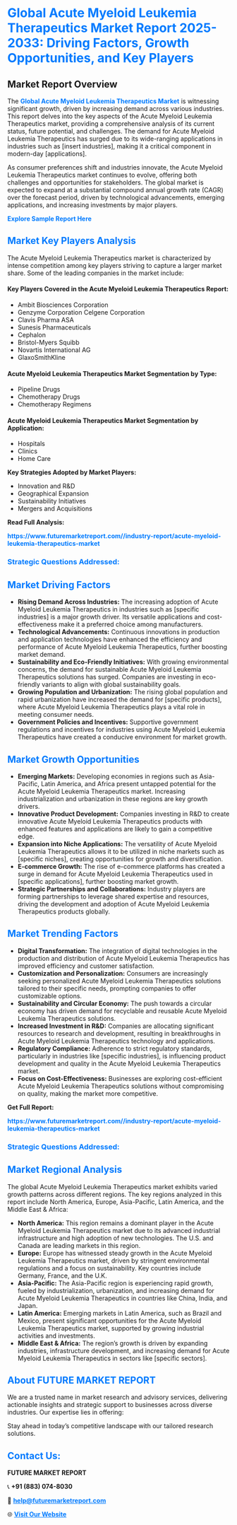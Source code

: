 <h1 style="color: #007BFF;">Global Acute Myeloid Leukemia Therapeutics Market Report 2025-2033: Driving Factors, Growth Opportunities, and Key Players</h1>

<section id="overview">
<h2>Market Report Overview</h2>
<p>The <a href="https://www.futuremarketreport.com//industry-report/acute-myeloid-leukemia-therapeutics-market" style="color: #007BFF; text-decoration: none;"><strong>Global Acute Myeloid Leukemia Therapeutics Market</strong></a> is witnessing significant growth, driven by increasing demand across various industries. This report delves into the key aspects of the Acute Myeloid Leukemia Therapeutics market, providing a comprehensive analysis of its current status, future potential, and challenges. The demand for Acute Myeloid Leukemia Therapeutics has surged due to its wide-ranging applications in industries such as [insert industries], making it a critical component in modern-day [applications].</p>
<p>As consumer preferences shift and industries innovate, the Acute Myeloid Leukemia Therapeutics market continues to evolve, offering both challenges and opportunities for stakeholders. The global market is expected to expand at a substantial compound annual growth rate (CAGR) over the forecast period, driven by technological advancements, emerging applications, and increasing investments by major players.</p>
</section>

<section id="overview">
<p><a href="https://www.futuremarketreport.com//request-sample/reportId=63087" style="color: #007BFF; text-decoration: none;"><strong>Explore Sample Report Here</strong></a></p>
</section>

<section id="key-players">
<h2 style="color: #007BFF;">Market Key Players Analysis</h2>
<p>The Acute Myeloid Leukemia Therapeutics market is characterized by intense competition among key players striving to capture a larger market share. Some of the leading companies in the market include:</p>
<h4>Key Players Covered in the Acute Myeloid Leukemia Therapeutics Report:</h4>
<ul><li>Ambit Biosciences Corporation</li><li>Genzyme Corporation Celgene Corporation</li><li>Clavis Pharma ASA</li><li>Sunesis Pharmaceuticals</li><li>Cephalon</li><li>Bristol-Myers Squibb</li><li>Novartis International AG</li><li>GlaxoSmithKline</li></ul>
<h4>Acute Myeloid Leukemia Therapeutics Market Segmentation by Type:</h4>
<ul><li>Pipeline Drugs</li><li>Chemotherapy Drugs</li><li>Chemotherapy Regimens</li></ul>

<h4>Acute Myeloid Leukemia Therapeutics Market Segmentation by Application:</h4>
<ul><li>Hospitals</li><li>Clinics</li><li>Home Care</li></ul>
<p><strong>Key Strategies Adopted by Market Players:</strong></p>
<ul>
<li>Innovation and R&D</li>
<li>Geographical Expansion</li>
<li>Sustainability Initiatives</li>
<li>Mergers and Acquisitions</li>
</ul>
</section>

<section>
<p><strong>Read Full Analysis: </strong></p><a href="https://www.futuremarketreport.com//industry-report/acute-myeloid-leukemia-therapeutics-market" style="color: #007BFF; text-decoration: none;"><strong>https://www.futuremarketreport.com//industry-report/acute-myeloid-leukemia-therapeutics-market</strong></a>
<h3 style="color: #007BFF;">Strategic Questions Addressed:</h3>
</section>

<section id="driving-factors">
<h2 style="color: #007BFF;">Market Driving Factors</h2>
<ul>
<li><strong>Rising Demand Across Industries:</strong> The increasing adoption of Acute Myeloid Leukemia Therapeutics in industries such as [specific industries] is a major growth driver. Its versatile applications and cost-effectiveness make it a preferred choice among manufacturers.</li>
<li><strong>Technological Advancements:</strong> Continuous innovations in production and application technologies have enhanced the efficiency and performance of Acute Myeloid Leukemia Therapeutics, further boosting market demand.</li>
<li><strong>Sustainability and Eco-Friendly Initiatives:</strong> With growing environmental concerns, the demand for sustainable Acute Myeloid Leukemia Therapeutics solutions has surged. Companies are investing in eco-friendly variants to align with global sustainability goals.</li>
<li><strong>Growing Population and Urbanization:</strong> The rising global population and rapid urbanization have increased the demand for [specific products], where Acute Myeloid Leukemia Therapeutics plays a vital role in meeting consumer needs.</li>
<li><strong>Government Policies and Incentives:</strong> Supportive government regulations and incentives for industries using Acute Myeloid Leukemia Therapeutics have created a conducive environment for market growth.</li>
</ul>
</section>

<section id="growth-opportunities">
<h2 style="color: #007BFF;">Market Growth Opportunities</h2>
<ul>
<li><strong>Emerging Markets:</strong> Developing economies in regions such as Asia-Pacific, Latin America, and Africa present untapped potential for the Acute Myeloid Leukemia Therapeutics market. Increasing industrialization and urbanization in these regions are key growth drivers.</li>
<li><strong>Innovative Product Development:</strong> Companies investing in R&D to create innovative Acute Myeloid Leukemia Therapeutics products with enhanced features and applications are likely to gain a competitive edge.</li>
<li><strong>Expansion into Niche Applications:</strong> The versatility of Acute Myeloid Leukemia Therapeutics allows it to be utilized in niche markets such as [specific niches], creating opportunities for growth and diversification.</li>
<li><strong>E-commerce Growth:</strong> The rise of e-commerce platforms has created a surge in demand for Acute Myeloid Leukemia Therapeutics used in [specific applications], further boosting market growth.</li>
<li><strong>Strategic Partnerships and Collaborations:</strong> Industry players are forming partnerships to leverage shared expertise and resources, driving the development and adoption of Acute Myeloid Leukemia Therapeutics products globally.</li>
</ul>
</section>

<section id="trending-factors">
<h2 style="color: #007BFF;">Market Trending Factors</h2>
<ul>
<li><strong>Digital Transformation:</strong> The integration of digital technologies in the production and distribution of Acute Myeloid Leukemia Therapeutics has improved efficiency and customer satisfaction.</li>
<li><strong>Customization and Personalization:</strong> Consumers are increasingly seeking personalized Acute Myeloid Leukemia Therapeutics solutions tailored to their specific needs, prompting companies to offer customizable options.</li>
<li><strong>Sustainability and Circular Economy:</strong> The push towards a circular economy has driven demand for recyclable and reusable Acute Myeloid Leukemia Therapeutics solutions.</li>
<li><strong>Increased Investment in R&D:</strong> Companies are allocating significant resources to research and development, resulting in breakthroughs in Acute Myeloid Leukemia Therapeutics technology and applications.</li>
<li><strong>Regulatory Compliance:</strong> Adherence to strict regulatory standards, particularly in industries like [specific industries], is influencing product development and quality in the Acute Myeloid Leukemia Therapeutics market.</li>
<li><strong>Focus on Cost-Effectiveness:</strong> Businesses are exploring cost-efficient Acute Myeloid Leukemia Therapeutics solutions without compromising on quality, making the market more competitive.</li>
</ul>
</section>

<section>
<p><strong>Get Full Report: </strong></p><a href="https://www.futuremarketreport.com//industry-report/acute-myeloid-leukemia-therapeutics-market" style="color: #007BFF; text-decoration: none;"><strong>https://www.futuremarketreport.com//industry-report/acute-myeloid-leukemia-therapeutics-market</strong></a>
<h3 style="color: #007BFF;">Strategic Questions Addressed:</h3>
</section>


<section id="regional-analysis">
<h2 style="color: #007BFF;">Market Regional Analysis</h2>
<p>The global Acute Myeloid Leukemia Therapeutics market exhibits varied growth patterns across different regions. The key regions analyzed in this report include North America, Europe, Asia-Pacific, Latin America, and the Middle East & Africa:</p>
<ul>
<li><strong>North America:</strong> This region remains a dominant player in the Acute Myeloid Leukemia Therapeutics market due to its advanced industrial infrastructure and high adoption of new technologies. The U.S. and Canada are leading markets in this region.</li>
<li><strong>Europe:</strong> Europe has witnessed steady growth in the Acute Myeloid Leukemia Therapeutics market, driven by stringent environmental regulations and a focus on sustainability. Key countries include Germany, France, and the U.K.</li>
<li><strong>Asia-Pacific:</strong> The Asia-Pacific region is experiencing rapid growth, fueled by industrialization, urbanization, and increasing demand for Acute Myeloid Leukemia Therapeutics in countries like China, India, and Japan.</li>
<li><strong>Latin America:</strong> Emerging markets in Latin America, such as Brazil and Mexico, present significant opportunities for the Acute Myeloid Leukemia Therapeutics market, supported by growing industrial activities and investments.</li>
<li><strong>Middle East & Africa:</strong> The region’s growth is driven by expanding industries, infrastructure development, and increasing demand for Acute Myeloid Leukemia Therapeutics in sectors like [specific sectors].</li>
</ul>
</section>

<footer>
<h2 style="color: #007BFF;">About FUTURE MARKET REPORT</h2>
<p>We are a trusted name in market research and advisory services, delivering actionable insights and strategic support to businesses across diverse industries. Our expertise lies in offering:</p>

<p>Stay ahead in today’s competitive landscape with our tailored research solutions.</p>

<h2 style="color: #007BFF;">Contact Us:</h2>
<p><strong>FUTURE MARKET REPORT</strong></p>
<p>📞 <strong>+91 (883) 074-8030</strong></p>
<p>📧 <strong><a href="mailto:help@futuremarketreport.com" style="color: #007BFF;">help@futuremarketreport.com</a></strong></p>
<p>🌐 <strong><a href="https://www.futuremarketreport.com/" style="color: #007BFF;">Visit Our Website</a></strong></p>
</footer>
